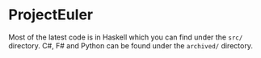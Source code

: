 # ProjectEuler

Most of the latest code is in Haskell which you can find under the `src/` directory. 
C#, F# and Python can be found under the `archived/` directory.
